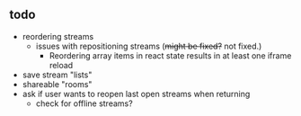 ## todo

* reordering streams
  * issues with repositioning streams (~~might be fixed?~~ not fixed.)
    * Reordering array items in react state results in at least one iframe reload
* save stream "lists"
* shareable "rooms"
* ask if user wants to reopen last open streams when returning
  * check for offline streams?